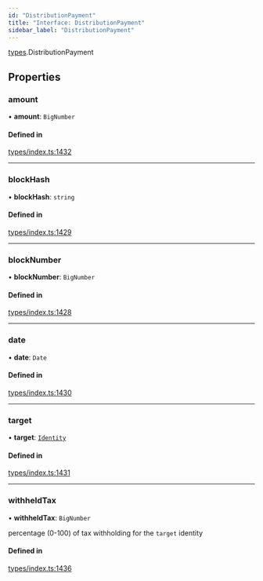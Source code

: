 ```yaml
---
id: "DistributionPayment"
title: "Interface: DistributionPayment"
sidebar_label: "DistributionPayment"
---
```


[types](../../../modules/Types/Types.md).DistributionPayment

## Properties

### amount

• **amount**: `BigNumber`

#### Defined in

[types/index.ts:1432](https://github.com/F-OBrien/polymesh-sdk/blob/012f1745/src/types/index.ts#L1432)

___

### blockHash

• **blockHash**: `string`

#### Defined in

[types/index.ts:1429](https://github.com/F-OBrien/polymesh-sdk/blob/012f1745/src/types/index.ts#L1429)

___

### blockNumber

• **blockNumber**: `BigNumber`

#### Defined in

[types/index.ts:1428](https://github.com/F-OBrien/polymesh-sdk/blob/012f1745/src/types/index.ts#L1428)

___

### date

• **date**: `Date`

#### Defined in

[types/index.ts:1430](https://github.com/F-OBrien/polymesh-sdk/blob/012f1745/src/types/index.ts#L1430)

___

### target

• **target**: [`Identity`](../../../classes/API/Entities/Identity/Identity.md)

#### Defined in

[types/index.ts:1431](https://github.com/F-OBrien/polymesh-sdk/blob/012f1745/src/types/index.ts#L1431)

___

### withheldTax

• **withheldTax**: `BigNumber`

percentage (0-100) of tax withholding for the `target` identity

#### Defined in

[types/index.ts:1436](https://github.com/F-OBrien/polymesh-sdk/blob/012f1745/src/types/index.ts#L1436)
